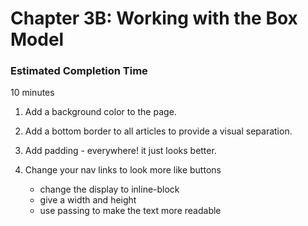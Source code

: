 # Chapter 3B: Working with the Box Model

### Estimated Completion Time 
10 minutes
 
1. Add a background color to the page.

1. Add a bottom border to all articles to provide a visual separation.

1. Add padding - everywhere! it just looks better.

1. Change your nav links to look more like buttons
    * change the display to inline-block
    * give a width and height 
    * use passing to make the text more readable 
